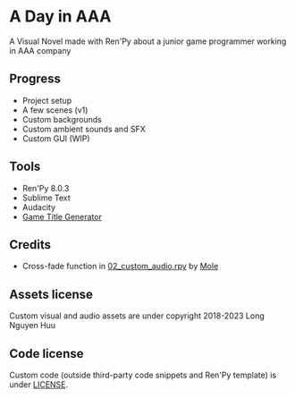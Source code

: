 # A Day in AAA

A Visual Novel made with Ren'Py about a junior game programmer working in AAA company

## Progress

* Project setup
* A few scenes (v1)
* Custom backgrounds
* Custom ambient sounds and SFX
* Custom GUI (WIP)

## Tools

* Ren'Py 8.0.3
* Sublime Text
* Audacity
* [Game Title Generator](https://letsmakeagame.net/game-title-generator/)

## Credits

- Cross-fade function in [02_custom_audio.rpy](game/02_custom_audio.rpy) by [Mole](https://moley-face.tumblr.com)

## Assets license

Custom visual and audio assets are under copyright 2018-2023 Long Nguyen Huu

## Code license

Custom code (outside third-party code snippets and Ren'Py template) is under [LICENSE](LICENSE).
